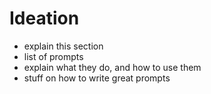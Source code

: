 # Ideation

- explain this section
- list of prompts
- explain what they do, and how to use them
- stuff on how to write great prompts

